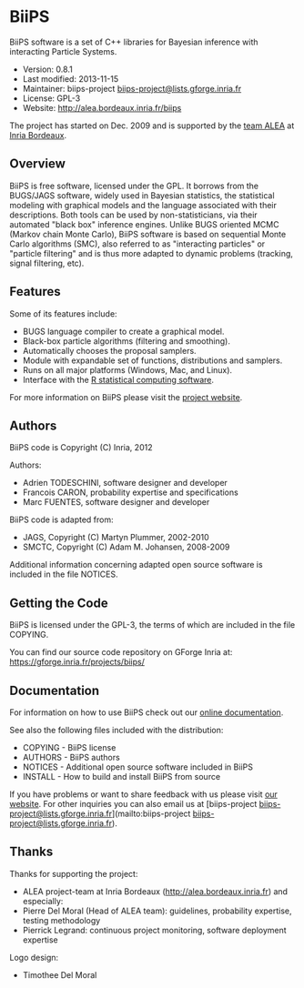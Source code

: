 BiiPS
=============================================================================
BiiPS software is a set of C++ libraries for
Bayesian inference with interacting Particle Systems.

- Version:       0.8.1
- Last modified: 2013-11-15
- Maintainer:    biips-project <biips-project@lists.gforge.inria.fr>
- License:       GPL-3
- Website:       http://alea.bordeaux.inria.fr/biips
  
The project has started on Dec. 2009 and is supported by the [team ALEA](http://alea.bordeaux.inria.fr/) at [Inria Bordeaux](http://www.inria.fr/centre/bordeaux).

Overview
-----------------------------------------------------------------------------
 BiiPS is free software, licensed under the GPL.
 It borrows from the BUGS/JAGS software, widely used in Bayesian statistics, the statistical modeling with graphical models and the language associated with their descriptions.
 Both tools can be used by non-statisticians, via their automated "black box" inference engines.
 Unlike BUGS oriented MCMC (Markov chain Monte Carlo), BiiPS software is based on sequential Monte Carlo algorithms (SMC), also referred to as "interacting particles" or "particle filtering" and is thus more adapted to dynamic problems (tracking, signal filtering, etc).

Features
-----------------------------------------------------------------------------
Some of its features include:

- BUGS language compiler to create a graphical model.
- Black-box particle algorithms (filtering and smoothing).
- Automatically chooses the proposal samplers.
- Module with expandable set of functions, distributions and samplers.
- Runs on all major platforms (Windows, Mac, and Linux).
- Interface with the [R statistical computing software](http://www.r-project.org).

For more information on BiiPS please visit the [project website](http://alea.bordeaux.inria.fr/biips).

Authors
-----------------------------------------------------------------------------
BiiPS code is Copyright (C) Inria, 2012 

Authors:
- Adrien TODESCHINI, software designer and developer
- Francois CARON, probability expertise and specifications
- Marc FUENTES, software designer and developer

BiiPS code is adapted from:
- JAGS, Copyright (C) Martyn Plummer, 2002-2010
- SMCTC, Copyright (C) Adam M. Johansen, 2008-2009
  
Additional information concerning adapted open source software
is included in the file NOTICES.

Getting the Code
-----------------------------------------------------------------------------
BiiPS is licensed under the GPL-3, the terms of which are included in the file COPYING.

You can find our source code repository on GForge Inria at:
  https://gforge.inria.fr/projects/biips/

Documentation
-----------------------------------------------------------------------------
For information on how to use BiiPS check out our [online documentation](http://alea.bordeaux.inria.fr/biips).

See also the following files included with the distribution:

- COPYING - BiiPS license
- AUTHORS - BiiPS authors
- NOTICES - Additional open source software included in BiiPS
- INSTALL - How to build and install BiiPS from source
  
If you have problems or want to share feedback with us please visit [our website](http://alea.bordeaux.inria.fr/biips).
For other inquiries you can also email us at [biips-project <biips-project@lists.gforge.inria.fr>](mailto:biips-project <biips-project@lists.gforge.inria.fr>).

Thanks
-----------------------------------------------------------------------------
Thanks for supporting the project:
- ALEA project-team at Inria Bordeaux (http://alea.bordeaux.inria.fr)
and especially:
- Pierre Del Moral (Head of ALEA team): guidelines, probability expertise, testing methodology
- Pierrick Legrand: continuous project monitoring, software deployment expertise

Logo design:
- Timothee Del Moral

